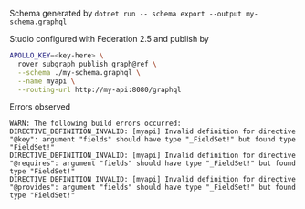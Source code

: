 Schema generated by `dotnet run -- schema export --output my-schema.graphql `

Studio configured with Federation 2.5 and publish by
```bash
APOLLO_KEY=<key-here> \
  rover subgraph publish graph@ref \
  --schema ./my-schema.graphql \
  --name myapi \
  --routing-url http://my-api:8080/graphql
```

Errors observed
```
WARN: The following build errors occurred:
DIRECTIVE_DEFINITION_INVALID: [myapi] Invalid definition for directive "@key": argument "fields" should have type "_FieldSet!" but found type "FieldSet!"
DIRECTIVE_DEFINITION_INVALID: [myapi] Invalid definition for directive "@requires": argument "fields" should have type "_FieldSet!" but found type "FieldSet!"
DIRECTIVE_DEFINITION_INVALID: [myapi] Invalid definition for directive "@provides": argument "fields" should have type "_FieldSet!" but found type "FieldSet!"
```
